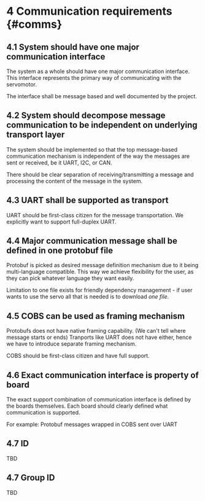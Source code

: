 # 4 Communication requirements {#comms}

## 4.1 System should have one major communication interface

The system as a whole should have one major communication interface. This interface represents the primary way of communicating with the servomotor.

The interface shall be message based and well documented by the project.

## 4.2 System should decompose message communication to be independent on underlying transport layer

The system should be implemented so that the top message-based communication mechanism is independent of the way the messages are sent or received, be it UART, I2C, or CAN.

There should be clear separation of receiving/transmitting a message and processing the content of the message in the system.

## 4.3 UART shall be supported as transport

UART should be first-class citizen for the message transportation. We explicitly want to support full-duplex UART.

## 4.4 Major communication message shall be defined in one protobuf file

Protobuf is picked as desired message definition mechanism due to it being multi-language compatible.
This way we achieve flexibility for the user, as they can pick whatever language they want easily.

Limitation to one file exists for friendly dependency management - if user wants to use the servo all that is needed is to download _one file_.

## 4.5 COBS can be used as framing mechanism

Protobufs does not have native framing capability. (We can't tell where message starts or ends)
Tranports like UART does not have either, hence we have to introduce separate framing mechanism.

COBS should be first-class citizen and have full support.

## 4.6 Exact communication interface is property of board

The exact support combination of communication interface is defined by the boards themselves. Each board should clearly defined what communication is supported.

For example: Protobuf messages wrapped in COBS sent over UART

## 4.7 ID
TBD

## 4.7 Group ID
TBD
